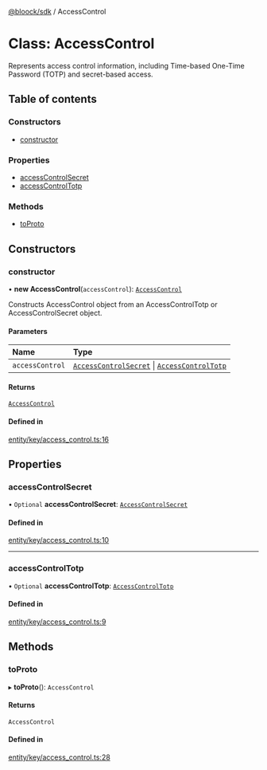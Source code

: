 [@bloock/sdk](../index.md) / AccessControl

# Class: AccessControl

Represents access control information, including Time-based One-Time Password (TOTP) and secret-based access.

## Table of contents

### Constructors

- [constructor](AccessControl.md#constructor)

### Properties

- [accessControlSecret](AccessControl.md#accesscontrolsecret)
- [accessControlTotp](AccessControl.md#accesscontroltotp)

### Methods

- [toProto](AccessControl.md#toproto)

## Constructors

### constructor

• **new AccessControl**(`accessControl`): [`AccessControl`](AccessControl.md)

Constructs AccessControl object from an AccessControlTotp or AccessControlSecret object.

#### Parameters

| Name | Type |
| :------ | :------ |
| `accessControl` | [`AccessControlSecret`](AccessControlSecret.md) \| [`AccessControlTotp`](AccessControlTotp.md) |

#### Returns

[`AccessControl`](AccessControl.md)

#### Defined in

[entity/key/access_control.ts:16](https://github.com/bloock/bloock-sdk/blob/b0d86bb/languages/js/src/entity/key/access_control.ts#L16)

## Properties

### accessControlSecret

• `Optional` **accessControlSecret**: [`AccessControlSecret`](AccessControlSecret.md)

#### Defined in

[entity/key/access_control.ts:10](https://github.com/bloock/bloock-sdk/blob/b0d86bb/languages/js/src/entity/key/access_control.ts#L10)

___

### accessControlTotp

• `Optional` **accessControlTotp**: [`AccessControlTotp`](AccessControlTotp.md)

#### Defined in

[entity/key/access_control.ts:9](https://github.com/bloock/bloock-sdk/blob/b0d86bb/languages/js/src/entity/key/access_control.ts#L9)

## Methods

### toProto

▸ **toProto**(): `AccessControl`

#### Returns

`AccessControl`

#### Defined in

[entity/key/access_control.ts:28](https://github.com/bloock/bloock-sdk/blob/b0d86bb/languages/js/src/entity/key/access_control.ts#L28)
